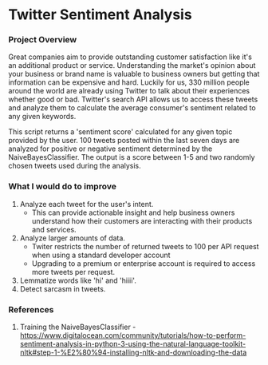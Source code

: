# Twitter Sentiment Analysis

### Project Overview
Great companies aim to provide outstanding customer satisfaction like it's an additional product or service. Understanding the market's opinion about your business or brand name is valuable to business owners but getting that information can be expensive and hard. Luckily for us, 330 million people around the world are already using Twitter to talk about their experiences whether good or bad. Twitter's search API allows us to access these tweets and analyze them to calculate the average consumer's sentiment related to any given keywords.

This script returns a 'sentiment score' calculated for any given topic provided by the user. 100 tweets posted within the last seven days are analyzed for positive or negative sentiment determined by the NaiveBayesClassifier. The output is a score between 1-5 and two randomly chosen tweets used during the analysis.

### What I would do to improve
1) Analyze each tweet for the user's intent.
    * This can provide actionable insight and help business owners understand how their customers are interacting with their products and services. 
2) Analyze larger amounts of data.
    * Twiter restricts the number of returned tweets to 100 per API request when using a standard developer account
    * Upgrading to a premium or enterprise account is required to access more tweets per request.
3) Lemmatize words like 'hi' and 'hiiii'.
4) Detect sarcasm in tweets.

### References
1) Training the NaiveBayesClassifier - https://www.digitalocean.com/community/tutorials/how-to-perform-sentiment-analysis-in-python-3-using-the-natural-language-toolkit-nltk#step-1-%E2%80%94-installing-nltk-and-downloading-the-data

